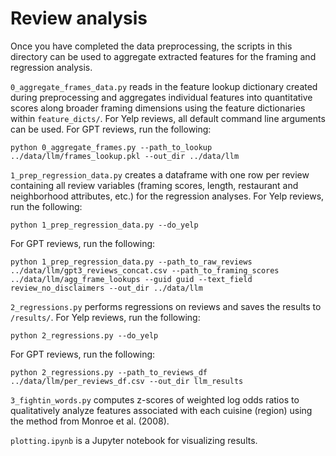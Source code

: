 # Review analysis

Once you have completed the data preprocessing, the scripts in this directory can be used to aggregate extracted features for the framing and regression analysis.

`0_aggregate_frames_data.py` reads in the feature lookup dictionary created during preprocessing and aggregates individual features into quantitative scores along broader framing dimensions using the feature dictionaries within `feature_dicts/`. For Yelp reviews, all default command line arguments can be used. For GPT reviews, run the following:
```
python 0_aggregate_frames.py --path_to_lookup ../data/llm/frames_lookup.pkl --out_dir ../data/llm
```

`1_prep_regression_data.py` creates a dataframe with one row per review containing all review variables (framing scores, length, restaurant and neighborhood attributes, etc.) for the regression analyses. For Yelp reviews, run the following:
```
python 1_prep_regression_data.py --do_yelp
```
For GPT reviews, run the following:
```
python 1_prep_regression_data.py --path_to_raw_reviews ../data/llm/gpt3_reviews_concat.csv --path_to_framing_scores ../data/llm/agg_frame_lookups --guid guid --text_field review_no_disclaimers --out_dir ../data/llm 
```

`2_regressions.py` performs regressions on reviews and saves the results to `/results/`. For Yelp reviews, run the following:
```
python 2_regressions.py --do_yelp
```
For GPT reviews, run the following:
```
python 2_regressions.py --path_to_reviews_df ../data/llm/per_reviews_df.csv --out_dir llm_results
```

`3_fightin_words.py` computes z-scores of weighted log odds ratios to qualitatively analyze features associated with each cuisine (region) using the method from Monroe et al. (2008).

`plotting.ipynb` is a Jupyter notebook for visualizing results.
